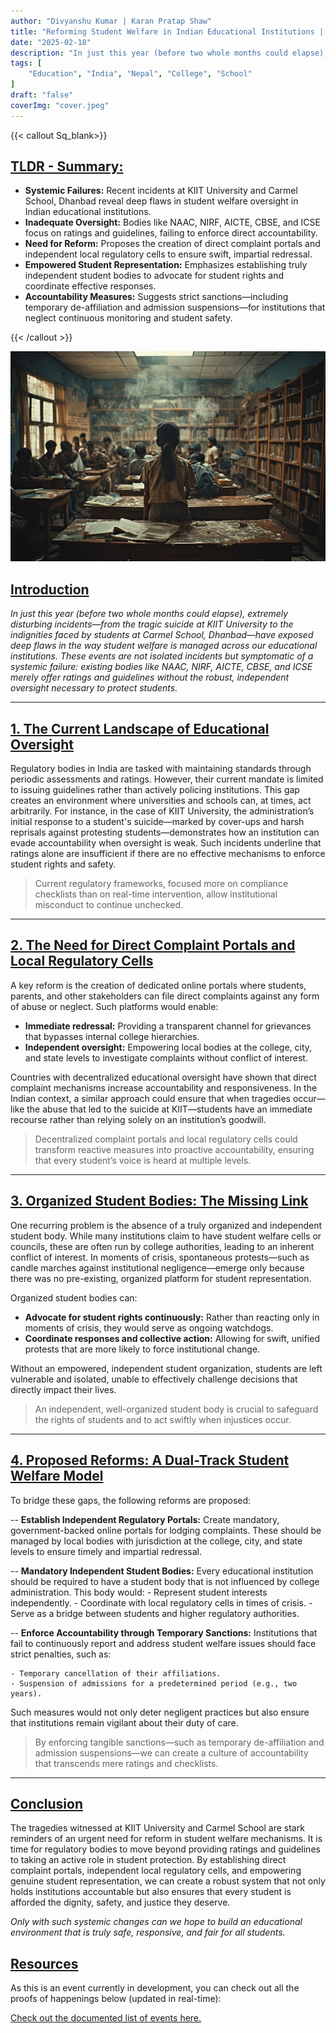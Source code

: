 ```yaml
---
author: "Divyanshu Kumar | Karan Pratap Shaw"
title: "Reforming Student Welfare in Indian Educational Institutions | A Call for Accountability, Transparency, and Direct Representation"
date: "2025-02-18"
description: "In just this year (before two whole months could elapse), extremely disturbing incidents—from the tragic suicide at KIIT University to the indignities faced by students at Carmel School, Dhanbad—have exposed deep flaws in the way student welfare is managed across our educational institutions."
tags: [
    "Education", "India", "Nepal", "College", "School"
]
draft: "false"
coverImg: "cover.jpeg"
---
```


{{< callout Sq_blank>}}
## <u>TLDR - Summary:</u>

- **Systemic Failures:** Recent incidents at KIIT University and Carmel School, Dhanbad reveal deep flaws in student welfare oversight in Indian educational institutions.
- **Inadequate Oversight:** Bodies like NAAC, NIRF, AICTE, CBSE, and ICSE focus on ratings and guidelines, failing to enforce direct accountability.
- **Need for Reform:** Proposes the creation of direct complaint portals and independent local regulatory cells to ensure swift, impartial redressal.
- **Empowered Student Representation:** Emphasizes establishing truly independent student bodies to advocate for student rights and coordinate effective responses.
- **Accountability Measures:** Suggests strict sanctions—including temporary de-affiliation and admission suspensions—for institutions that neglect continuous monitoring and student safety.

{{< /callout >}}

![Image](cover.jpeg)

## <u>Introduction</u>

*In just this year (before two whole months could elapse), extremely disturbing incidents—from the tragic suicide at KIIT University to the indignities faced by students at Carmel School, Dhanbad—have exposed deep flaws in the way student welfare is managed across our educational institutions. These events are not isolated incidents but symptomatic of a systemic failure: existing bodies like NAAC, NIRF, AICTE, CBSE, and ICSE merely offer ratings and guidelines without the robust, independent oversight necessary to protect students.*

---

## <u>1. The Current Landscape of Educational Oversight</u>

Regulatory bodies in India are tasked with maintaining standards through periodic assessments and ratings. However, their current mandate is limited to issuing guidelines rather than actively policing institutions. This gap creates an environment where universities and schools can, at times, act arbitrarily. For instance, in the case of KIIT University, the administration’s initial response to a student's suicide—marked by cover-ups and harsh reprisals against protesting students—demonstrates how an institution can evade accountability when oversight is weak. Such incidents underline that ratings alone are insufficient if there are no effective mechanisms to enforce student rights and safety.

> Current regulatory frameworks, focused more on compliance checklists than on real-time intervention, allow institutional misconduct to continue unchecked.
> 

---

## <u>2. The Need for Direct Complaint Portals and Local Regulatory Cells</u>

A key reform is the creation of dedicated online portals where students, parents, and other stakeholders can file direct complaints against any form of abuse or neglect. Such platforms would enable:

- **Immediate redressal:** Providing a transparent channel for grievances that bypasses internal college hierarchies.
- **Independent oversight:** Empowering local bodies at the college, city, and state levels to investigate complaints without conflict of interest.

Countries with decentralized educational oversight have shown that direct complaint mechanisms increase accountability and responsiveness. In the Indian context, a similar approach could ensure that when tragedies occur—like the abuse that led to the suicide at KIIT—students have an immediate recourse rather than relying solely on an institution’s goodwill.

> Decentralized complaint portals and local regulatory cells could transform reactive measures into proactive accountability, ensuring that every student’s voice is heard at multiple levels.
> 

---

## <u>3. Organized Student Bodies: The Missing Link</u>

One recurring problem is the absence of a truly organized and independent student body. While many institutions claim to have student welfare cells or councils, these are often run by college authorities, leading to an inherent conflict of interest. In moments of crisis, spontaneous protests—such as candle marches against institutional negligence—emerge only because there was no pre-existing, organized platform for student representation.

Organized student bodies can:

- **Advocate for student rights continuously:** Rather than reacting only in moments of crisis, they would serve as ongoing watchdogs.
- **Coordinate responses and collective action:** Allowing for swift, unified protests that are more likely to force institutional change.

Without an empowered, independent student organization, students are left vulnerable and isolated, unable to effectively challenge decisions that directly impact their lives.

> An independent, well-organized student body is crucial to safeguard the rights of students and to act swiftly when injustices occur.
> 

---

## <u>4. Proposed Reforms: A Dual-Track Student Welfare Model</u>

To bridge these gaps, the following reforms are proposed:

-- **Establish Independent Regulatory Portals:** Create mandatory, government-backed online portals for lodging complaints. These should be managed by local bodies with jurisdiction at the college, city, and state levels to ensure timely and impartial redressal.
    
-- **Mandatory Independent Student Bodies:** Every educational institution should be required to have a student body that is not influenced by college administration. This body would:
    - Represent student interests independently.
    - Coordinate with local regulatory cells in times of crisis.
    - Serve as a bridge between students and higher regulatory authorities.

-- **Enforce Accountability through Temporary Sanctions:** Institutions that fail to continuously report and address student welfare issues should face strict penalties, such as:
    
    - Temporary cancellation of their affiliations.
    - Suspension of admissions for a predetermined period (e.g., two years).
    
Such measures would not only deter negligent practices but also ensure that institutions remain vigilant about their duty of care.
    

> By enforcing tangible sanctions—such as temporary de-affiliation and admission suspensions—we can create a culture of accountability that transcends mere ratings and checklists.
> 

---

## <u>Conclusion</u>

The tragedies witnessed at KIIT University and Carmel School are stark reminders of an urgent need for reform in student welfare mechanisms. It is time for regulatory bodies to move beyond providing ratings and guidelines to taking an active role in student protection. By establishing direct complaint portals, independent local regulatory cells, and empowering genuine student representation, we can create a robust system that not only holds institutions accountable but also ensures that every student is afforded the dignity, safety, and justice they deserve.

*Only with such systemic changes can we hope to build an educational environment that is truly safe, responsive, and fair for all students.*

## <u>Resources</u>
As this is an event currently in development, you can check out all the proofs of happenings below (updated in real-time):

[Check out the documented list of events here.](https://mahogany-cacao-34e.notion.site/Resources-KIIT-Incident-19ed9b4eedbd8031a579daa2212ba5ac)